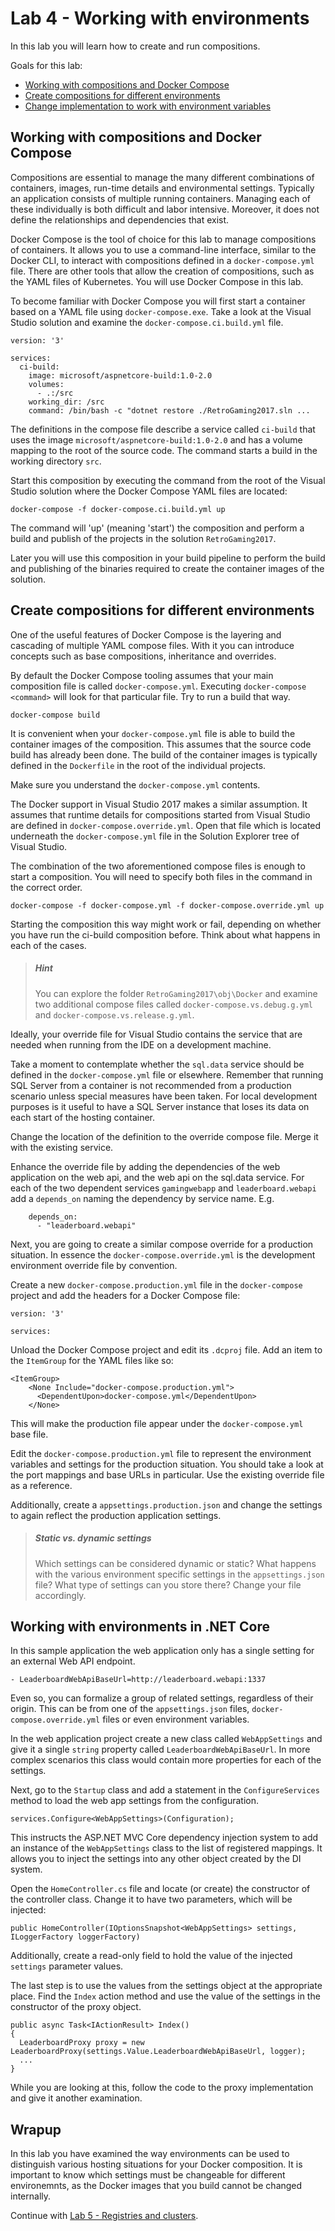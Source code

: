 # Lab 4 - Working with environments

In this lab you will learn how to create and run compositions. 

Goals for this lab:
- [Working with compositions and Docker Compose](#work)
- [Create compositions for different environments](#create)
- [Change implementation to work with environment variables](#change)

## <a name="work"></a>Working with compositions and Docker Compose

Compositions are essential to manage the many different combinations of containers, images, run-time details and environmental settings. Typically an application consists of multiple running containers. Managing each of these individually is both difficult and labor intensive. Moreover, it does not define the relationships and dependencies that exist.

Docker Compose is the tool of choice for this lab to manage compositions of containers. It allows you to use a command-line interface, similar to the Docker CLI, to interact with compositions defined in a `docker-compose.yml` file. There are other tools that allow the creation of compositions, such as the YAML files of Kubernetes. You will use Docker Compose in this lab.

To become familiar with Docker Compose you will first start a container based on a YAML file using `docker-compose.exe`. Take a look at the Visual Studio solution and examine the `docker-compose.ci.build.yml` file.

```
version: '3'

services:
  ci-build:
    image: microsoft/aspnetcore-build:1.0-2.0
    volumes:
      - .:/src
    working_dir: /src
    command: /bin/bash -c "dotnet restore ./RetroGaming2017.sln ...
```

The definitions in the compose file describe a service called `ci-build` that uses the image `microsoft/aspnetcore-build:1.0-2.0` and has a volume mapping to the root of the source code. The command starts a build in the working directory `src`. 

Start this composition by executing the command from the root of the Visual Studio solution where the Docker Compose YAML files are located:
```
docker-compose -f docker-compose.ci.build.yml up
```

The command will 'up' (meaning 'start') the composition and perform a build and publish of the projects in the solution `RetroGaming2017`. 

Later you will use this composition in your build pipeline to perform the build and publishing of the binaries required to create the container images of the solution.

## <a name="create"></a>Create compositions for different environments

One of the useful features of Docker Compose is the layering and cascading of multiple YAML compose files. With it you can introduce concepts such as base compositions, inheritance and overrides.

By default the Docker Compose tooling assumes that your main composition file is called `docker-compose.yml`. Executing `docker-compose <command>` will look for that particular file. Try to run a build that way.

```
docker-compose build
```
It is convenient when your `docker-compose.yml` file is able to build the container images of the composition. This assumes that the source code build has already been done. The build of the container images is typically defined in the `Dockerfile` in the root of the individual projects.

Make sure you understand the `docker-compose.yml` contents.

The Docker support in Visual Studio 2017 makes a similar assumption. It assumes that runtime details for compositions started from Visual Studio are defined in `docker-compose.override.yml`. Open that file which is located underneath the `docker-compose.yml` file in the Solution Explorer tree of Visual Studio.

The combination of the two aforementioned compose files is enough to start a composition. You will need to specify both files in the command in the correct order. 

```
docker-compose -f docker-compose.yml -f docker-compose.override.yml up
```

Starting the composition this way might work or fail, depending on whether you have run the ci-build composition before. Think about what happens in each of the cases. 

> ##### Hint
> You can explore the folder `RetroGaming2017\obj\Docker` and examine two additional compose files called `docker-compose.vs.debug.g.yml` and `docker-compose.vs.release.g.yml`.

Ideally, your override file for Visual Studio contains the service that are needed when running from the IDE on a development machine.

Take a moment to contemplate whether the `sql.data` service should be defined in the `docker-compose.yml` file or elsewhere. Remember that running SQL Server from a container is not recommended from a production scenario unless special measures have been taken. For local development purposes is it useful to have a SQL Server instance that loses its data on each start of the hosting container. 

Change the location of the definition to the override compose file. Merge it with the existing service. 

Enhance the override file by adding the dependencies of the web application on the web api, and the web api on the sql.data service. For each of the two dependent services `gamingwebapp` and `leaderboard.webapi` add a `depends_on` naming the dependency by service name. E.g.

```
    depends_on:
      - "leaderboard.webapi"
```

Next, you are going to create a similar compose override for a production situation. In essence the `docker-compose.override.yml` is the development environment override file by convention.

Create a new `docker-compose.production.yml` file in the `docker-compose` project and add the headers for a Docker Compose file:

```
version: '3'

services:
```

Unload the Docker Compose project and edit its `.dcproj` file. Add an item to the `ItemGroup` for the YAML files like so:
```
<ItemGroup>
    <None Include="docker-compose.production.yml">
      <DependentUpon>docker-compose.yml</DependentUpon>
    </None>
```
This will make the production file appear under the `docker-compose.yml` base file.

Edit the `docker-compose.production.yml` file to represent the environment variables and settings for the production situation. You should take a look at the port mappings and base URLs in particular. Use the existing override file as a reference.

Additionally, create a `appsettings.production.json` and change the settings to again reflect the production application settings.

> ##### Static vs. dynamic settings 
> Which settings can be considered dynamic or static? What happens with the various environment specific settings in the `appsettings.json` file? What type of settings can you store there? Change your file accordingly.


## <a name="change"></a>Working with environments in .NET Core

In this sample application the web application only has a single setting for an external Web API endpoint.
```
- LeaderboardWebApiBaseUrl=http://leaderboard.webapi:1337
```

Even so, you can formalize a group of related settings, regardless of their origin. This can be from one of the `appsettings.json` files, `docker-compose.override.yml` files or even environment variables. 

In the web application project create a new class called `WebAppSettings` and give it a single `string` property called  `LeaderboardWebApiBaseUrl`. In more complex scenarios this class would contain more properties for each of the settings.

Next, go to the `Startup` class and add a statement in the `ConfigureServices` method to load the web app settings from the configuration.
```
services.Configure<WebAppSettings>(Configuration);
```
This instructs the ASP.NET MVC Core dependency injection system to add an instance of the `WebAppSettings` class to the list of registered mappings. It allows you to inject the settings into any other object created by the DI system.

Open the `HomeController.cs` file and locate (or create) the constructor of the controller class. Change it to have two parameters, which will be injected:
```
public HomeController(IOptionsSnapshot<WebAppSettings> settings, ILoggerFactory loggerFactory)
```
Additionally, create a read-only field to hold the value of the injected `settings` parameter values. 

The last step is to use the values from the settings object at the appropriate place. Find the `Index` action method and use the value of the settings in the constructor of the proxy object.
```
public async Task<IActionResult> Index()
{
  LeaderboardProxy proxy = new LeaderboardProxy(settings.Value.LeaderboardWebApiBaseUrl, logger);
  ...
}
```
While you are looking at this, follow the code to the proxy implementation and give it another examination.

## Wrapup

In this lab you have examined the way environments can be used to distinguish various hosting situations for your Docker composition. It is important to know which settings must be changeable for different environemnts, as the Docker images that you build cannot be changed internally.

Continue with [Lab 5 - Registries and clusters](Lab5-RegistriesClusters.md).
